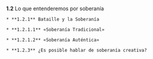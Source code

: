 **1.2** Lo que entenderemos por soberanía

    * **1.2.1** Bataille y la Soberanía

    * **1.2.1.1** «Soberanía Tradicional»

    * **1.2.1.2** «Soberanía Auténtica»
    
    * **1.2.3** ¿Es posible hablar de soberanía creativa?
